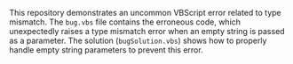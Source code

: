 This repository demonstrates an uncommon VBScript error related to type mismatch. The `bug.vbs` file contains the erroneous code, which unexpectedly raises a type mismatch error when an empty string is passed as a parameter. The solution (`bugSolution.vbs`) shows how to properly handle empty string parameters to prevent this error.